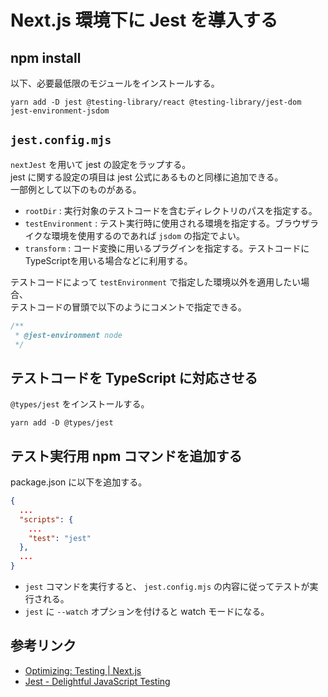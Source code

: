 # Next.js 環境下に Jest を導入する

## npm install

以下、必要最低限のモジュールをインストールする。

```shell
yarn add -D jest @testing-library/react @testing-library/jest-dom jest-environment-jsdom
```

## `jest.config.mjs`

`nextJest` を用いて jest の設定をラップする。  
jest に関する設定の項目は jest 公式にあるものと同様に追加できる。  
一部例として以下のものがある。

- `rootDir` : 実行対象のテストコードを含むディレクトリのパスを指定する。
- `testEnvironment` : テスト実行時に使用される環境を指定する。ブラウザライクな環境を使用するのであれば `jsdom` の指定でよい。
- `transform` : コード変換に用いるプラグインを指定する。テストコードにTypeScriptを用いる場合などに利用する。

テストコードによって `testEnvironment` で指定した環境以外を適用したい場合、  
テストコードの冒頭で以下のようにコメントで指定できる。

```typescript
/**
 * @jest-environment node
 */
```

## テストコードを TypeScript に対応させる

`@types/jest` をインストールする。

```shell
yarn add -D @types/jest
```

## テスト実行用 npm コマンドを追加する

package.json に以下を追加する。

```json
{
  ...
  "scripts": {
    ...
    "test": "jest"
  },
  ...
}
```

- `jest` コマンドを実行すると、 `jest.config.mjs` の内容に従ってテストが実行される。
- `jest` に `--watch` オプションを付けると watch モードになる。

## 参考リンク

- [Optimizing: Testing | Next.js](https://nextjs.org/docs/pages/building-your-application/optimizing/testing)
- [Jest - Delightful JavaScript Testing](https://jestjs.io/ja/)
